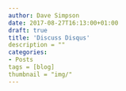 ```yaml
---
author: Dave Simpson
date: 2017-08-27T16:13:00+01:00
draft: true
title: 'Discuss Disqus'
description = ""
categories:
- Posts
tags = [blog]
thumbnail = "img/"
---
```

